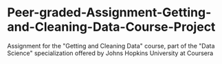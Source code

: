 # Peer-graded-Assignment-Getting-and-Cleaning-Data-Course-Project
Assignment for the "Getting and Cleaning Data" course, part of the "Data Science" specialization offered by Johns Hopkins University at Coursera
